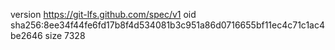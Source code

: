 version https://git-lfs.github.com/spec/v1
oid sha256:8ee34f44fe6fd17b8f4d534081b3c951a86d0716655bf11ec4c71c1ac4be2646
size 7328

